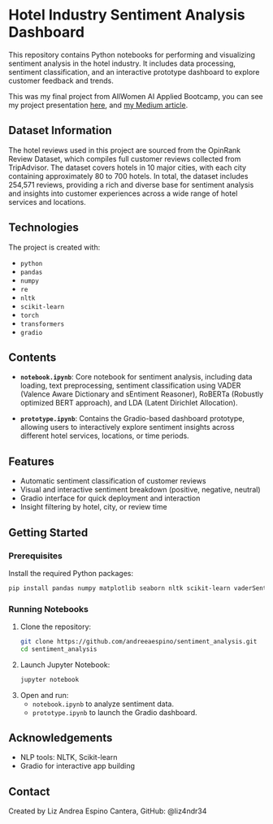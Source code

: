 # Hotel Industry Sentiment Analysis Dashboard
This repository contains Python notebooks for performing and visualizing sentiment analysis in the hotel industry. It includes data processing, sentiment classification, and an interactive prototype dashboard to explore customer feedback and trends.

This was my final project from AllWomen AI Applied Bootcamp, you can see my project presentation [here](https://github.com/andreeaespino/sentiment_analysis/blob/5b5e08ffc37a1e66c51b3dc98e5066a861464f4a/presentation_sentiment_analysis_dashboard.pptx), and [my Medium article](https://medium.com/@andreeaespino/building-a-sentiment-analysis-and-topic-modeling-dashboard-for-the-hotel-industry-188e69159bc0).

## Dataset Information
The hotel reviews used in this project are sourced from the OpinRank Review Dataset, which compiles full customer reviews collected from TripAdvisor. The dataset covers hotels in 10 major cities, with each city containing approximately 80 to 700 hotels. In total, the dataset includes 254,571 reviews, providing a rich and diverse base for sentiment analysis and insights into customer experiences across a wide range of hotel services and locations.

## Technologies
The project is created with:
* `python`
* `pandas`
* `numpy`
* `re`
* `nltk`
* `scikit-learn`
* `torch`
* `transformers`
* `gradio`

## Contents
- **`notebook.ipynb`**: Core notebook for sentiment analysis, including data loading, text preprocessing, sentiment classification using VADER (Valence Aware Dictionary and sEntiment Reasoner), RoBERTa (Robustly optimized BERT approach), and LDA (Latent Dirichlet Allocation).
  
- **`prototype.ipynb`**: Contains the Gradio-based dashboard prototype, allowing users to interactively explore sentiment insights across different hotel services, locations, or time periods.

## Features
- Automatic sentiment classification of customer reviews
- Visual and interactive sentiment breakdown (positive, negative, neutral)
- Gradio interface for quick deployment and interaction
- Insight filtering by hotel, city, or review time

## Getting Started

### Prerequisites

Install the required Python packages:

```bash
pip install pandas numpy matplotlib seaborn nltk scikit-learn vaderSentiment torch transformers gradio
```
### Running Notebooks
1. Clone the repository:
    ```bash
    git clone https://github.com/andreeaespino/sentiment_analysis.git
    cd sentiment_analysis
    ```
2. Launch Jupyter Notebook:
    ```bash
    jupyter notebook
    ```
3. Open and run:
    * `notebook.ipynb` to analyze sentiment data.
    * `prototype.ipynb` to launch the Gradio dashboard.


## Acknowledgements
- NLP tools: NLTK, Scikit-learn
- Gradio for interactive app building

## Contact
Created by Liz Andrea Espino Cantera, GitHub: @liz4ndr34
